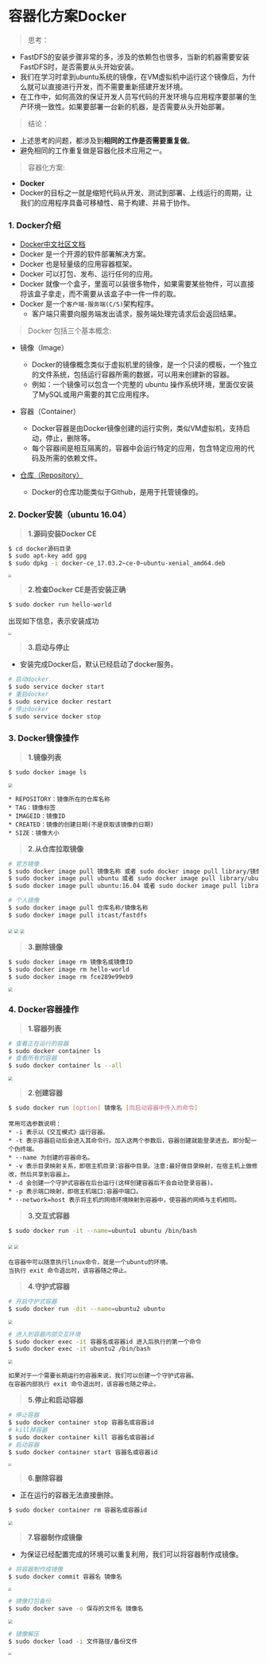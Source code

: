 # 容器化方案Docker

> 思考：
* FastDFS的安装步骤非常的多，涉及的依赖包也很多，当新的机器需要安装FastDFS时，是否需要从头开始安装。
* 我们在学习时拿到ubuntu系统的镜像，在VM虚拟机中运行这个镜像后，为什么就可以直接进行开发，而不需要重新搭建开发环境。
* 在工作中，如何高效的保证开发人员写代码的开发环境与应用程序要部署的生产环境一致性。如果要部署一台新的机器，是否需要从头开始部署。

> 结论：
* 上述思考的问题，都涉及到**相同的工作是否需要重复做**。
* 避免相同的工作重复做是容器化技术应用之一。

> 容器化方案:
* **Docker**
* Docker的目标之一就是缩短代码从开发、测试到部署、上线运行的周期，让我们的应用程序具备可移植性、易于构建、并易于协作。

### 1. Docker介绍

* [Docker中文社区文档](http://www.docker.org.cn/index.html)
* Docker 是一个开源的软件部署解决方案。
* Docker 也是轻量级的应用容器框架。
* Docker 可以打包、发布、运行任何的应用。
* Docker 就像一个盒子，里面可以装很多物件，如果需要某些物件，可以直接将该盒子拿走，而不需要从该盒子中一件一件的取。
* Docker 是一个`客户端-服务端(C/S)`架构程序。
    * 客户端只需要向服务端发出请求，服务端处理完请求后会返回结果。

> Docker 包括三个基本概念:

* 镜像（Image）
    * Docker的镜像概念类似于虚拟机里的镜像，是一个只读的模板，一个独立的文件系统，包括运行容器所需的数据，可以用来创建新的容器。
    * 例如：一个镜像可以包含一个完整的 ubuntu 操作系统环境，里面仅安装了MySQL或用户需要的其它应用程序。
    
* 容器（Container）
    * Docker容器是由Docker镜像创建的运行实例，类似VM虚拟机，支持启动，停止，删除等。
    * 每个容器间是相互隔离的，容器中会运行特定的应用，包含特定应用的代码及所需的依赖文件。
    
* [仓库（Repository）](https://hub.docker.com/)
    * Docker的仓库功能类似于Github，是用于托管镜像的。

### 2. Docker安装（ubuntu 16.04）

> **1.源码安装Docker CE**

```bash
$ cd docker源码目录
$ sudo apt-key add gpg
$ sudo dpkg -i docker-ce_17.03.2~ce-0~ubuntu-xenial_amd64.deb
```

<img src="/goods/images/13源码安装docker.png" style="zoom:35%">

> **2.检查Docker CE是否安装正确**

```bash
$ sudo docker run hello-world
```
出现如下信息，表示安装成功

<img src="/goods/images/14检测docker是否安装成功.png" style="zoom:35%">

> **3.启动与停止**
* 安装完成Docker后，默认已经启动了docker服务。

```bash
# 启动docker
$ sudo service docker start
# 重启docker
$ sudo service docker restart
# 停止docker
$ sudo service docker stop
```

### 3. Docker镜像操作

> **1.镜像列表**

```bash
$ sudo docker image ls
```

<img src="/goods/images/15镜像列表1.png" style="zoom:50%">

```
* REPOSITORY：镜像所在的仓库名称 
* TAG：镜像标签 
* IMAGEID：镜像ID 
* CREATED：镜像的创建日期(不是获取该镜像的日期) 
* SIZE：镜像大小
```

> **2.从仓库拉取镜像**

```bash
# 官方镜像
$ sudo docker image pull 镜像名称 或者 sudo docker image pull library/镜像名称
$ sudo docker image pull ubuntu 或者 sudo docker image pull library/ubuntu
$ sudo docker image pull ubuntu:16.04 或者 sudo docker image pull library/ubuntu:16.04

# 个人镜像
$ sudo docker image pull 仓库名称/镜像名称
$ sudo docker image pull itcast/fastdfs
```
<img src="/goods/images/16拉取镜像ubuntu.png" style="zoom:50%"> 
<img src="/goods/images/16拉取镜像fdfs.png" style="zoom:50%"> 
<img src="/goods/images/15镜像列表2.png" style="zoom:50%"> 

> **3.删除镜像**

```bash
$ sudo docker image rm 镜像名或镜像ID
$ sudo docker image rm hello-world
$ sudo docker image rm fce289e99eb9
```

<img src="/goods/images/17删除镜像.png" style="zoom:50%"> 

### 4. Docker容器操作

> **1.容器列表**

```bash
# 查看正在运行的容器
$ sudo docker container ls
# 查看所有的容器
$ sudo docker container ls --all
```

<img src="/goods/images/18容器列表.png" style="zoom:50%"> 

> **2.创建容器**

```bash
$ sudo docker run [option] 镜像名 [向启动容器中传入的命令]
```

```
常用可选参数说明：
* -i 表示以《交互模式》运行容器。
* -t 表示容器启动后会进入其命令行。加入这两个参数后，容器创建就能登录进去。即分配一个伪终端。
* --name 为创建的容器命名。
* -v 表示目录映射关系，即宿主机目录:容器中目录。注意:最好做目录映射，在宿主机上做修改，然后共享到容器上。 
* -d 会创建一个守护式容器在后台运行(这样创建容器后不会自动登录容器)。 
* -p 表示端口映射，即宿主机端口:容器中端口。
* --network=host 表示将主机的网络环境映射到容器中，使容器的网络与主机相同。
```

> **3.交互式容器**

```bash
$ sudo docker run -it --name=ubuntu1 ubuntu /bin/bash
```

<img src="/goods/images/19交互式容器.png" style="zoom:50%">
<img src="/goods/images/20查看ubuntu1.png" style="zoom:50%">

```
在容器中可以随意执行linux命令，就是一个ubuntu的环境。
当执行 exit 命令退出时，该容器随之停止。
```

> **4.守护式容器**

```bash
# 开启守护式容器
$ sudo docker run -dit --name=ubuntu2 ubuntu
```

<img src="/goods/images/21守护式容器.png" style="zoom:50%">

```bash
# 进入到容器内部交互环境
$ sudo docker exec -it 容器名或容器id 进入后执行的第一个命令
$ sudo docker exec -it ubuntu2 /bin/bash
```

<img src="/goods/images/22进入守护式容器.png" style="zoom:50%"> 

```
如果对于一个需要长期运行的容器来说，我们可以创建一个守护式容器。
在容器内部执行 exit 命令退出时，该容器也随之停止。
```

> **5.停止和启动容器**

```bash
# 停止容器
$ sudo docker container stop 容器名或容器id
# kill掉容器
$ sudo docker container kill 容器名或容器id
# 启动容器
$ sudo docker container start 容器名或容器id
```

<img src="/goods/images/23停止和启动容器.png" style="zoom:35%">

> **6.删除容器**
* 正在运行的容器无法直接删除。

```bash
$ sudo docker container rm 容器名或容器id
```

<img src="/goods/images/24删除容器.png" style="zoom:50%">

> **7.容器制作成镜像**
* 为保证已经配置完成的环境可以重复利用，我们可以将容器制作成镜像。

```bash
# 将容器制作成镜像
$ sudo docker commit 容器名 镜像名
```

<img src="/goods/images/25容器制作成镜像.png" style="zoom:40%">

```bash
# 镜像打包备份
$ sudo docker save -o 保存的文件名 镜像名
```

<img src="/goods/images/26镜像打包备份.png" style="zoom:50%">

```bash
# 镜像解压
$ sudo docker load -i 文件路径/备份文件
```

<img src="/goods/images/27镜像解压.png" style="zoom:35%">